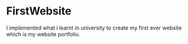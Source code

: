 # FirstWebsite
I implemented what i learnt in university to create my first ever website which is my website portfolio. 
